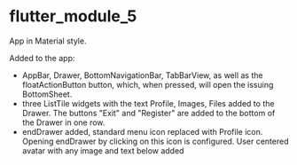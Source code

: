 # flutter_module_5

App in Material style.

Added to the app:
- AppBar, Drawer, BottomNavigationBar, TabBarView, as well as the floatActionButton button, which, when pressed, will open the issuing BottomSheet.
- three ListTile widgets with the text Profile, Images, Files added to the Drawer. The buttons "Exit" and "Register" are added to the bottom of the Drawer in one row.
- endDrawer added, standard menu icon replaced with Profile icon. Opening endDrawer by clicking on this icon is configured. User centered avatar with any image and text below added


